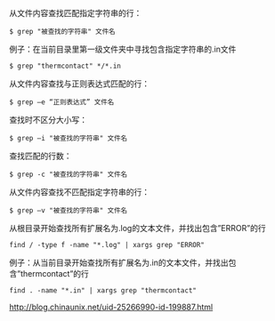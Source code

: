 从文件内容查找匹配指定字符串的行：
```
$ grep "被查找的字符串" 文件名
```
例子：在当前目录里第一级文件夹中寻找包含指定字符串的.in文件
```
$ grep "thermcontact" */*.in
```
从文件内容查找与正则表达式匹配的行：
```
$ grep –e “正则表达式” 文件名
```
查找时不区分大小写：
```
$ grep –i "被查找的字符串" 文件名
```
查找匹配的行数：
```
$ grep -c "被查找的字符串" 文件名
```

从文件内容查找不匹配指定字符串的行：
```
$ grep –v "被查找的字符串" 文件名
```

从根目录开始查找所有扩展名为.log的文本文件，并找出包含”ERROR”的行
```
find / -type f -name "*.log" | xargs grep "ERROR"
```
例子：从当前目录开始查找所有扩展名为.in的文本文件，并找出包含”thermcontact”的行
```
find . -name "*.in" | xargs grep "thermcontact"
```

http://blog.chinaunix.net/uid-25266990-id-199887.html